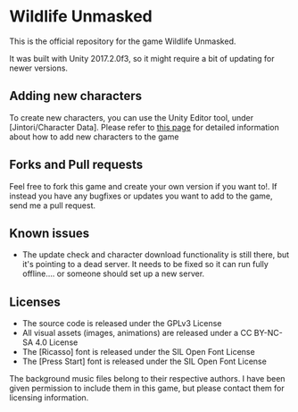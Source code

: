 # Wildlife Unmasked
This is the official repository for the game Wildlife Unmasked.

It was built with Unity 2017.2.0f3, so it might require a bit of updating for newer versions.

## Adding new characters
To create new characters, you can use the Unity Editor tool, under [Jintori/Character Data]. Please refer to [this page](https://github.com/Arkaid/wildlife/tree/master/SampleCharacter) for detailed information about how to add new characters to the game

## Forks and Pull requests
Feel free to fork this game and create your own version if you want to!. If instead you have any bugfixes or updates you want to add to the game, send me a pull request.

## Known issues
* The update check and character download functionality is still there, but it's pointing to a dead server. It needs to be fixed so it can run fully offline.... or someone should set up a new server.

## Licenses
* The source code is released under the GPLv3 License
* All visual assets (images, animations) are released under a CC BY-NC-SA 4.0 License
* The [Ricasso] font is released under the SIL Open Font License
* The [Press Start] font is released under the SIL Open Font License

The background music files belong to their respective authors. I have been given permission to include them in this game, but please contact them for licensing information.

